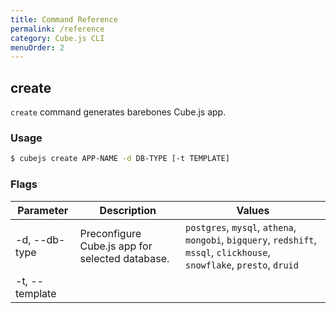 ```yaml
---
title: Command Reference
permalink: /reference
category: Cube.js CLI
menuOrder: 2
---
```


## create

`create` command generates barebones Cube.js app.

### Usage

```bash
$ cubejs create APP-NAME -d DB-TYPE [-t TEMPLATE]
```

### Flags

| Parameter | Description | Values |
| --------- | ----------- | ------ |
| -d, --db-type <db-type> | Preconfigure Cube.js app for selected database. | `postgres`, `mysql`, `athena`, `mongobi`, `bigquery`, `redshift`, `mssql`, `clickhouse`, `snowflake`, `presto`, `druid` |
| -t, --template <template> | Framework running Cube.js backend. | `docker` (default), `express`, `serverless`, `serverless-aws` |

### Example

Create app called `demo-app` using default (`docker`) template and `mysql` database:

```bash
$ cubejs create demo-app -d mysql
```

Create app called `demo-app` using `express` template and `mysql` database:

```bash
$ cubejs create demo-app -t express -d mysql
```

Create app called `demo-app` using `serverless` template and `athena` database:

```bash
$ cubejs create demo-app -d athena -t serverless
```

## dev-server

[[warning | Note]]
| To define configuration you should use `cube.js` configuration file. See [available options](https://cube.dev/docs/@cubejs-backend-server-core#options-reference).

Command `dev-server` starts Cube.js in development mode.

### Usage

Default start:

```bash
$ cubejs dev-server
```

With debug information:

```sh
$ cubejs dev-server --debug
```

## server

[[warning | Note]]
| To define configuration you should use `cube.js` configuration file. See [available options](https://cube.dev/docs/@cubejs-backend-server-core#options-reference).

Command `server` starts Cube.js in production mode.

Default start:

```bash
$ cubejs server
```

With debug information:

```sh
$ cubejs server --debug
```

### Usage

```bash
$ cubejs server
```

## generate

Command `generate` helps to build data schema for existing database tables.
You can only run `generate` from the Cube.js app directory.
This command could not be used without an active [Database connection](/connecting-to-the-database).

### Usage

```bash
$ cubejs generate -t TABLE-NAMES
```

### Flags

| Parameter | Description | Values |
| --------- | ----------- | ------ |
| -t, --tables <tables> | Comma delimited list of tables to generate schema for. | `TABLE-NAME-1,TABLE-NAME-2` |

### Example

Generate schema files for tables `orders` and `customers`:

```bash
$ cubejs generate -t orders,customers
```

## token

Command `token` generates a JWT Cube.js token. It either uses the value of the `CUBEJS_API_SECRET` environment variable or provided value with `-s` flag.
You can only run `token` command from the Cube.js app directory.

_Use these manually generated tokens in production with caution._ <br> _Please refer to the [Security Guide](https://cube.dev/docs/security) for production security best practices._

### Usage

```bash
$ cubejs token -e TOKEN-EXPIRY -s SECRET -p FOO=BAR -u BAZ=QUX
```

### Flags

| Parameter | Description | Example |
| --------- | ----------- | ------ |
| -e, --expiry &nbsp; &nbsp; &nbsp; &nbsp; &nbsp;  | Token expiry. Set to 0 for no expiry (default: "30 days") | `1 day`, `30 days` &nbsp; &nbsp; &nbsp; &nbsp;  |
| -s, --secret | Cube.js app secret. Also can be set via environment variable `CUBEJS_API_SECRET` | - |
| -p, --payload | Token Payload | `foo=bar`, `userId=2` |
| -u, --user-context | Token USER_CONTEXT Payload | `baz=qux`, `companyId=5` |

### Example

Generate token with 1 day expiry and payload `{ 'appId': 1, 'userId': 2 }`:

```bash
$ cubejs token -e "1 day" -p appId=1 -p userId=2
```
